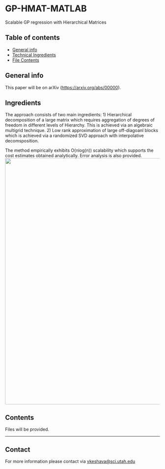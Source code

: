 # GP-HMAT-MATLAB
Scalable GP regression with Hierarchical Matrices


## Table of contents
* [General info](#general-info)
* [Technical Ingredients](#damage)
* [File Contents](#contents)

## General info
This paper will be on arXiv (https://arxiv.org/abs/00000).
## Ingredients
The approach consists of two main ingredients: 1) Hierarchical decomposition of a large matrix which requires aggregation of degrees of freedom in different levels of Hierarchy. This is achieved via an algebraic multigrid technique. 2) Low rank approximation of large off-diagoanl blocks which is achieved via a randomized SVD approach with interpolative decomsposition. 

The method empirically exhibits O(nlog(n)) scalability which supports the cost estimates obtained analytically. Error analysis is also provided. 
<img src="Graphical-illustration.png" width="800">

 
## Contents
Files will be provided.

______________________
## Contact
For more information please contact via vkeshava@sci.utah.edu
